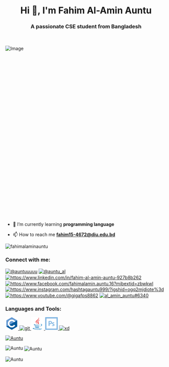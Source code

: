 <h1 align="center">Hi 👋, I'm Fahim Al-Amin Auntu</h1>
<h3 align="center">A passionate CSE student from Bangladesh</h3>
</br></br>
<img style="display: block;margin: 0 auto;"width="850px" height="500px"src="https://github.com/fahimalaminauntu/fahimalaminauntu/assets/123312309/29f122d7-a72e-4fb4-82f6-c2e888ddaf24" alt="Image" </p>
</br></br>

- 🌱 I’m currently learning **programming language**

- 📫 How to reach me **fahim15-4672@diu.edu.bd**
<p align="left"> <img src="https://komarev.com/ghpvc/?username=fahimalaminauntu&label=Profile%20views&color=0e75b6&style=flat" alt="fahimalaminauntu" /> </p>
<h3 align="left">Connect with me:</h3>
<p align="left">
  
<a href="https://t.me/auntuuuuu" target="blank"> <img align="center" src="https://cdn-icons-png.flaticon.com/512/906/906377.png?w=360&t=st=1683094489~exp=1683095089~hmac=43c97521da5b4065130ee0031a2c299202eec9c4a81088225b7a2ed48047953c" alt="@auntuuuuu" height="30" width="30" /></a>
<a href="https://twitter.com/@auntu_al" target="blank"><img align="center" src="https://raw.githubusercontent.com/rahuldkjain/github-profile-readme-generator/master/src/images/icons/Social/twitter.svg" alt="@auntu_al" height="30" width="40" /></a>
<a href="https://linkedin.com/in/https://www.linkedin.com/in/fahim-al-amin-auntu-927b8b262" target="blank"><img align="center" src="https://raw.githubusercontent.com/rahuldkjain/github-profile-readme-generator/master/src/images/icons/Social/linked-in-alt.svg" alt="https://www.linkedin.com/in/fahim-al-amin-auntu-927b8b262" height="30" width="40" /></a>
<a href="https://fb.com/https://www.facebook.com/fahimalamin.auntu.16?mibextid=zbwkwl" target="blank"><img align="center" src="https://raw.githubusercontent.com/rahuldkjain/github-profile-readme-generator/master/src/images/icons/Social/facebook.svg" alt="https://www.facebook.com/fahimalamin.auntu.16?mibextid=zbwkwl" height="30" width="40" /></a>
<a href="https://instagram.com/https://www.instagram.com/hashtagauntu999/?igshid=ogq2mjdiote%3d" target="blank"><img align="center" src="https://raw.githubusercontent.com/rahuldkjain/github-profile-readme-generator/master/src/images/icons/Social/instagram.svg" alt="https://www.instagram.com/hashtagauntu999/?igshid=ogq2mjdiote%3d" height="30" width="40" /></a>
<a href="https://www.youtube.com/c/https://www.youtube.com/@gigafps8862" target="blank"><img align="center" src="https://raw.githubusercontent.com/rahuldkjain/github-profile-readme-generator/master/src/images/icons/Social/youtube.svg" alt="https://www.youtube.com/@gigafps8862" height="30" width="40" /></a>
<a href="https://discord.gg/al_amin_auntu#6340" target="blank"><img align="center" src="https://raw.githubusercontent.com/rahuldkjain/github-profile-readme-generator/master/src/images/icons/Social/discord.svg" alt="al_amin_auntu#6340" height="30" width="40" /></a>
</p>

<h3 align="left">Languages and Tools:</h3>
<p align="left"> <a href="https://www.cprogramming.com/" target="_blank" rel="noreferrer"> <img src="https://raw.githubusercontent.com/devicons/devicon/master/icons/c/c-original.svg" alt="c" width="40" height="40"/> </a> <a href="https://git-scm.com/" target="_blank" rel="noreferrer"> <img src="https://www.vectorlogo.zone/logos/git-scm/git-scm-icon.svg" alt="git" width="40" height="40"/> </a> <a href="https://www.java.com" target="_blank" rel="noreferrer"> <img src="https://raw.githubusercontent.com/devicons/devicon/master/icons/java/java-original.svg" alt="java" width="40" height="40"/> </a> <a href="https://www.photoshop.com/en" target="_blank" rel="noreferrer"> <img src="https://raw.githubusercontent.com/devicons/devicon/master/icons/photoshop/photoshop-line.svg" alt="photoshop" width="40" height="40"/> </a> <a href="https://www.adobe.com/products/xd.html" target="_blank" rel="noreferrer"> <img src="https://cdn.worldvectorlogo.com/logos/adobe-xd.svg" alt="xd" width="40" height="40"/> </a> </p>

<p align="left"> <a href="https://github.com/ryo-ma/github-profile-trophy"><img src="https://github-profile-trophy.vercel.app/?username=fahimalaminauntu" alt="Auntu" /></a> </p>

<p><img align="left" src="https://github-readme-stats.vercel.app/api/top-langs?username=fahimalaminauntu&show_icons=true&locale=en&layout=compact" alt="Auntu" /></p>
<p>&nbsp;<img align="center" src="https://github-readme-stats.vercel.app/api?username=fahimalaminauntu&show_icons=true&locale=en" alt="Auntu" /></p>
<p><img align="center" src="https://github-readme-streak-stats.herokuapp.com/?user=fahimalaminauntu&" alt="Auntu" /></p>
